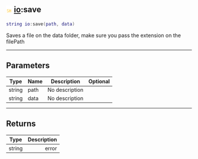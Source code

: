 ## ![shared](../../.gitbook/assets/shared.png) [io](io):save

```lua
string io:save(path, data)
```

Saves a file on the data folder, make sure you pass the extension on the filePath

------
## Parameters

| Type   | Name | Description | Optional |
| ------ | ---- | ----------- | -------: |
| string | path | No description |  |
| string | data | No description |  |


------
## Returns

| Type   | Description |
| ------ | ----------: |
| string | error |

